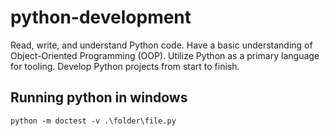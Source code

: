 # python-development

Read, write, and understand Python code. Have a basic understanding of Object-Oriented Programming (OOP). Utilize Python as a primary language for tooling. Develop Python projects from start to finish.

## Running python in windows

```console
python -m doctest -v .\folder\file.py
```
